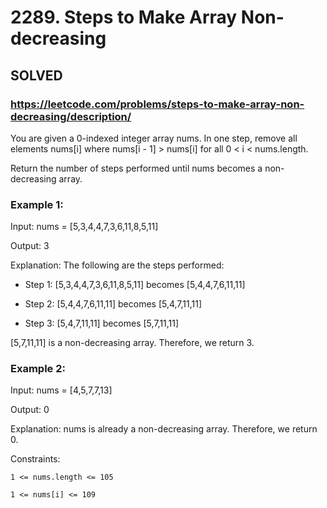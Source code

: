 # 2289. Steps to Make Array Non-decreasing

## SOLVED
### https://leetcode.com/problems/steps-to-make-array-non-decreasing/description/
You are given a 0-indexed integer array nums. In one step, remove all elements nums[i] where nums[i - 1] > nums[i] for all 0 < i < nums.length.



Return the number of steps performed until nums becomes a non-decreasing array.





### Example 1:





Input: nums = [5,3,4,4,7,3,6,11,8,5,11]


Output: 3



Explanation: The following are the steps performed:

- Step 1: [5,3,4,4,7,3,6,11,8,5,11] becomes [5,4,4,7,6,11,11]

- Step 2: [5,4,4,7,6,11,11] becomes [5,4,7,11,11]

- Step 3: [5,4,7,11,11] becomes [5,7,11,11]

[5,7,11,11] is a non-decreasing array. Therefore, we return 3.





### Example 2:





Input: nums = [4,5,7,7,13]


Output: 0



Explanation: nums is already a non-decreasing array. Therefore, we return 0.







Constraints:





	1 <= nums.length <= 105

	1 <= nums[i] <= 109



